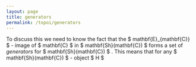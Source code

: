 ```yaml
---
layout: page
title: generators
permalink: /topoi/generators
---
```

To discuss this we need to know the fact that the $ mathbf{E}_{mathbf{C}} $ - image of $ mathbf{C} $ in $ mathbf{Sh}(mathbf{C}) $ forms a set of _generators_ for $ mathbf{Sh}(mathbf{C}) $ . This means that for any $ mathbf{Sh}(mathbf{C}) $ - object $ H $ 
